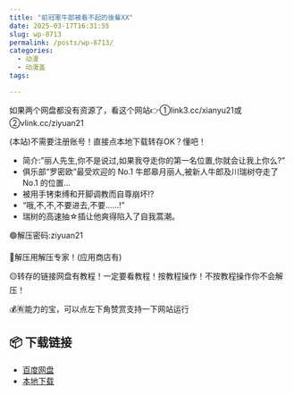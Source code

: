 ```yaml
---
title: "前冠軍牛郎被看不起的後輩XX"
date: 2025-03-17T16:31:55
slug: wp-8713
permalink: /posts/wp-8713/
categories:
  - 动漫
  - 动漫盖
tags:

---
```


如果两个网盘都没有资源了，看这个网站👉①link3.cc/xianyu21或②vlink.cc/ziyuan21

(本站)不需要注册账号！直接点本地下载转存OK？懂吧！

*   简介:”丽人先生,你不是说过,如果我夺走你的第一名位置,你就会让我上你么?”
*   俱乐部“罗密欧”最受欢迎的 No.1 牛郎皋月丽人,被新人牛郎及川瑞树夺走了 No.1 的位置…
*   被用手铐束缚和开脚调教而自尊崩坏!?
*   “哦,不,不,不要进去,不要……!”
*   瑞树的高速抽☆插让他爽得陷入了自我蒿潮。

🟢解压密码:ziyuan21

🔵解压用解压专家！(应用商店有)

🟡转存的链接网盘有教程！一定要看教程！按教程操作！不按教程操作你不会解压！

💰🈶能力的宝，可以点左下角赞赏支持一下网站运行

## 📦 下载链接
- [百度网盘](https://blziyuan21.com/pay-download/8713?key=4e841bcbc2&down_id=0)
- [本地下载](https://blziyuan21.com/pay-download/8713?key=4e841bcbc2&down_id=1)

